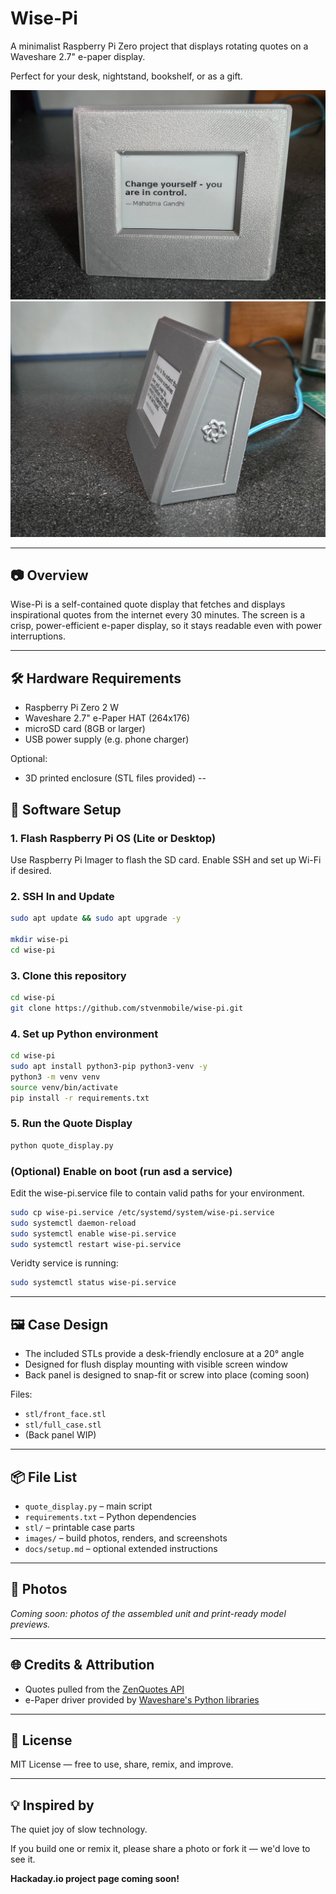 # Wise-Pi

A minimalist Raspberry Pi Zero project that displays rotating quotes on a Waveshare 2.7" e-paper display.

Perfect for your desk, nightstand, bookshelf, or as a gift.

![Wise-Pi Image](images/20250422_161946.jpg)
![Wise-Pi Image](images/20250422_161921.jpg)


---

## 📷 Overview

Wise-Pi is a self-contained quote display that fetches and displays inspirational quotes from the internet 
every 30 minutes. The screen is a crisp, power-efficient e-paper display, so it stays readable even with power
interruptions.

---

## 🛠️ Hardware Requirements

- Raspberry Pi Zero 2 W
- Waveshare 2.7" e-Paper HAT (264x176)
- microSD card (8GB or larger)
- USB power supply (e.g. phone charger)

Optional:

- 3D printed enclosure (STL files provided)
--

## 🔌 Software Setup

### 1. Flash Raspberry Pi OS (Lite or Desktop)

Use Raspberry Pi Imager to flash the SD card. Enable SSH and set up Wi-Fi if desired.

### 2. SSH In and Update

```bash
sudo apt update && sudo apt upgrade -y

mkdir wise-pi
cd wise-pi
```

### 3. Clone this repository

```bash
cd wise-pi
git clone https://github.com/stvenmobile/wise-pi.git
```

### 4. Set up Python environment

```bash
cd wise-pi
sudo apt install python3-pip python3-venv -y
python3 -m venv venv
source venv/bin/activate
pip install -r requirements.txt
```

### 5. Run the Quote Display

```bash
python quote_display.py
```

### (Optional) Enable on boot (run asd a service)

Edit the wise-pi.service file to contain valid paths for your environment.

```bash
sudo cp wise-pi.service /etc/systemd/system/wise-pi.service
sudo systemctl daemon-reload
sudo systemctl enable wise-pi.service
sudo systemctl restart wise-pi.service

```

Veridty service is running:

```bash
sudo systemctl status wise-pi.service
```

---

## 🖼️ Case Design

- The included STLs provide a desk-friendly enclosure at a 20° angle
- Designed for flush display mounting with visible screen window
- Back panel is designed to snap-fit or screw into place (coming soon)

Files:

- `stl/front_face.stl`
- `stl/full_case.stl`
- (Back panel WIP)

---

## 📦 File List

- `quote_display.py` – main script
- `requirements.txt` – Python dependencies
- `stl/` – printable case parts
- `images/` – build photos, renders, and screenshots
- `docs/setup.md` – optional extended instructions

---

## 📸 Photos

*Coming soon: photos of the assembled unit and print-ready model previews.*

---

## 🌐 Credits & Attribution

- Quotes pulled from the [ZenQuotes API](https://zenquotes.io/)
- e-Paper driver provided by [Waveshare's Python libraries](https://github.com/waveshare/e-Paper)

---

## 🧪 License

MIT License — free to use, share, remix, and improve.

---

## 💡 Inspired by

The quiet joy of slow technology.

If you build one or remix it, please share a photo or fork it — we'd love to see it.

**Hackaday.io project page coming soon!**

